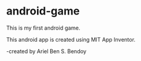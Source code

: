 # android-game
This is my first android game.

This android app is created using MIT App Inventor.

-created by Ariel Ben S. Bendoy

